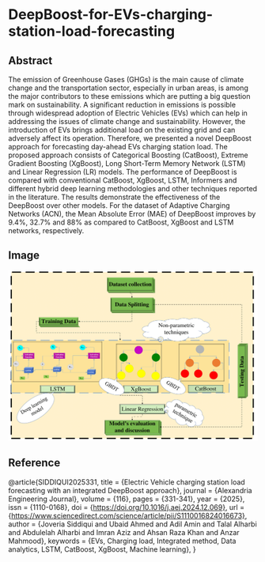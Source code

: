 # **DeepBoost-for-EVs-charging-station-load-forecasting**
## Abstract
The emission of Greenhouse Gases (GHGs) is the main cause of climate change and the transportation sector, especially in urban areas, is among the major contributors to these emissions which are putting a big question mark on sustainability. A significant reduction in emissions is possible through widespread adoption of Electric Vehicles (EVs) which can help in addressing the issues of climate change and sustainability. However, the introduction of EVs brings additional load on the existing grid and can adversely affect its operation. Therefore, we presented a novel DeepBoost approach for forecasting day-ahead EVs charging station load. The proposed approach consists of Categorical Boosting (CatBoost), Extreme Gradient Boosting (XgBoost), Long Short-Term Memory Network (LSTM) and Linear Regression (LR) models. The performance of DeepBoost is compared with conventional CatBoost, XgBoost, LSTM, Informers and different hybrid deep learning methodologies and other techniques reported in the literature. The results demonstrate the effectiveness of the DeepBoost over other models. For the dataset of Adaptive Charging Networks (ACN), the Mean Absolute Error (MAE) of DeepBoost improves by 9.4%, 32.7% and 88% as compared to CatBoost, XgBoost and LSTM networks, respectively.
## Image

![DeepBoost](DeepBoost.png)

## Reference
@article{SIDDIQUI2025331,
title = {Electric Vehicle charging station load forecasting with an integrated DeepBoost approach},
journal = {Alexandria Engineering Journal},
volume = {116},
pages = {331-341},
year = {2025},
issn = {1110-0168},
doi = {https://doi.org/10.1016/j.aej.2024.12.069},
url = {https://www.sciencedirect.com/science/article/pii/S1110016824016673},
author = {Joveria Siddiqui and Ubaid Ahmed and Adil Amin and Talal Alharbi and Abdulelah Alharbi and Imran Aziz and Ahsan Raza Khan and Anzar Mahmood},
keywords = {EVs, Charging load, Integrated method, Data analytics, LSTM, CatBoost, XgBoost, Machine learning},
}
